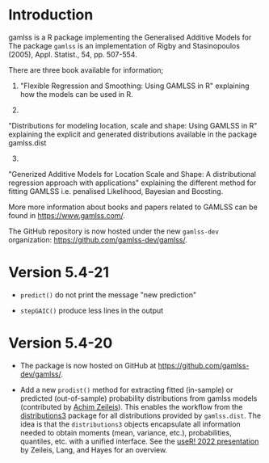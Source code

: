 # Introduction

gamlss is a R package implementing the Generalised Additive Models for
 The package `gamlss` is an implementation of  Rigby and Stasinopoulos (2005),  Appl. Statist., 54,  pp. 507-554.

There are three book available for information; 

 1) "Flexible Regression and Smoothing: Using GAMLSS in R" 
explaining how the models can be used in R.

2) 
"Distributions for modeling location, scale and shape: Using GAMLSS in R" 
explaining the explicit and generated distributions available in the 
package gamlss.dist  

3)  
"Generized Additive Models for Location Scale and Shape: A distributional 
regression  approach with applications" 
explaining the different method for fitting GAMLSS i.e. penalised Likelihood, Bayesian and Boosting.  
 
More more information about books and papers related to GAMLSS can be found in
<https://www.gamlss.com/>.
 
 
The GitHub repository is now hosted under the new `gamlss-dev` organization:
  <https://github.com/gamlss-dev/gamlss/>.


# Version 5.4-21

* `predict()` do not  print the message "new prediction"

* `stepGAIC()` produce less lines in the output 




# Version 5.4-20

* The package is now hosted on GitHub at
  <https://github.com/gamlss-dev/gamlss/>.

* Add a new `prodist()` method for extracting fitted (in-sample) or predicted
  (out-of-sample) probability distributions from gamlss models (contributed by
  [Achim Zeileis](https://www.zeileis.org/)). This enables the workflow from the
  [distributions3](https://CRAN.R-project.org/package=distributions3) package for all
  distributions provided by `gamlss.dist`. The idea is that the `distributions3`
  objects encapsulate all information needed to obtain moments (mean, variance,
  etc.), probabilities, quantiles, etc. with a unified interface. See the
  [useR! 2022 presentation](https://www.zeileis.org/news/user2022/) by
  Zeileis, Lang, and Hayes for an overview.
